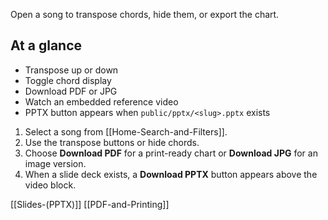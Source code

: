 Open a song to transpose chords, hide them, or export the chart.

## At a glance
- Transpose up or down
- Toggle chord display
- Download PDF or JPG
- Watch an embedded reference video
- PPTX button appears when `public/pptx/<slug>.pptx` exists

1. Select a song from [[Home-Search-and-Filters]].
2. Use the transpose buttons or hide chords.
3. Choose **Download PDF** for a print-ready chart or **Download JPG** for an image version.
4. When a slide deck exists, a **Download PPTX** button appears above the video block.

[[Slides-(PPTX)]] [[PDF-and-Printing]]
